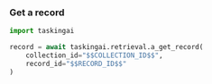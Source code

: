 ### Get a record

```python
import taskingai

record = await taskingai.retrieval.a_get_record(
    collection_id="$$COLLECTION_ID$$",
    record_id="$$RECORD_ID$$"
)
```
